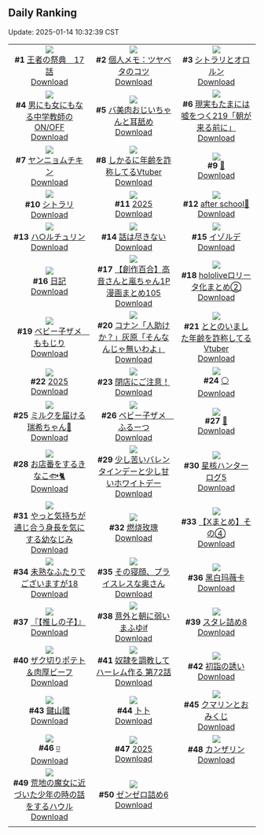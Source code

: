 ## Daily Ranking
Update: 2025-01-14 10:32:39 CST

|      |      |      |
| :----: | :----: | :----: |
| ![](https://i.pixiv.re/c/240x480/img-master/img/2025/01/12/00/38/20/126129007_p0_master1200.jpg)<br>**#1** [王者の祭典　17話](https://www.pixiv.net/artworks/126129007)<br>[Download](https://i.pixiv.re/img-original/img/2025/01/12/00/38/20/126129007_p0.jpg) | ![](https://i.pixiv.re/c/240x480/img-master/img/2025/01/11/06/00/05/126102163_p0_master1200.jpg)<br>**#2** [個人メモ：ツヤベタのコツ](https://www.pixiv.net/artworks/126102163)<br>[Download](https://i.pixiv.re/img-original/img/2025/01/11/06/00/05/126102163_p0.jpg) | ![](https://i.pixiv.re/c/240x480/img-master/img/2025/01/11/01/07/01/126097681_p0_master1200.jpg)<br>**#3** [シトラリとオロルン](https://www.pixiv.net/artworks/126097681)<br>[Download](https://i.pixiv.re/img-original/img/2025/01/11/01/07/01/126097681_p0.jpg) |
| ![](https://i.pixiv.re/c/240x480/img-master/img/2025/01/11/00/00/29/126095098_p0_master1200.jpg)<br>**#4** [男にも女にもなる中学教師のON/OFF](https://www.pixiv.net/artworks/126095098)<br>[Download](https://i.pixiv.re/img-original/img/2025/01/11/00/00/29/126095098_p0.jpg) | ![](https://i.pixiv.re/c/240x480/img-master/img/2025/01/11/00/00/25/126095074_p0_master1200.jpg)<br>**#5** [バ美肉おじいちゃんと耳舐め](https://www.pixiv.net/artworks/126095074)<br>[Download](https://i.pixiv.re/img-original/img/2025/01/11/00/00/25/126095074_p0.jpg) | ![](https://i.pixiv.re/c/240x480/img-master/img/2025/01/12/18/27/04/126149871_p0_master1200.jpg)<br>**#6** [現実もたまには嘘をつく219「朝が来る前に」](https://www.pixiv.net/artworks/126149871)<br>[Download](https://i.pixiv.re/img-original/img/2025/01/12/18/27/04/126149871_p0.jpg) |
| ![](https://i.pixiv.re/c/240x480/img-master/img/2025/01/12/20/39/04/126155213_p0_master1200.jpg)<br>**#7** [ヤンニョムチキン](https://www.pixiv.net/artworks/126155213)<br>[Download](https://i.pixiv.re/img-original/img/2025/01/12/20/39/04/126155213_p0.png) | ![](https://i.pixiv.re/c/240x480/img-master/img/2025/01/11/20/01/40/126119641_p0_master1200.jpg)<br>**#8** [しかるに年齢を詐称してるVtuber](https://www.pixiv.net/artworks/126119641)<br>[Download](https://i.pixiv.re/img-original/img/2025/01/11/20/01/40/126119641_p0.png) | ![](https://i.pixiv.re/c/240x480/img-master/img/2025/01/11/10/39/28/126106104_p0_master1200.jpg)<br>**#9** [🥴](https://www.pixiv.net/artworks/126106104)<br>[Download](https://i.pixiv.re/img-original/img/2025/01/11/10/39/28/126106104_p0.png) |
| ![](https://i.pixiv.re/c/240x480/img-master/img/2025/01/11/07/15/11/126103109_p0_master1200.jpg)<br>**#10** [シトラリ](https://www.pixiv.net/artworks/126103109)<br>[Download](https://i.pixiv.re/img-original/img/2025/01/11/07/15/11/126103109_p0.jpg) | ![](https://i.pixiv.re/c/240x480/img-master/img/2025/01/11/10/00/01/126105366_p0_master1200.jpg)<br>**#11** [2025](https://www.pixiv.net/artworks/126105366)<br>[Download](https://i.pixiv.re/img-original/img/2025/01/11/10/00/01/126105366_p0.png) | ![](https://i.pixiv.re/c/240x480/img-master/img/2025/01/12/00/11/01/126129037_p0_master1200.jpg)<br>**#12** [after school🥤](https://www.pixiv.net/artworks/126129037)<br>[Download](https://i.pixiv.re/img-original/img/2025/01/12/00/11/01/126129037_p0.png) |
| ![](https://i.pixiv.re/c/240x480/img-master/img/2025/01/11/07/14/16/126103098_p0_master1200.jpg)<br>**#13** [ハ○ルチュリン](https://www.pixiv.net/artworks/126103098)<br>[Download](https://i.pixiv.re/img-original/img/2025/01/11/07/14/16/126103098_p0.jpg) | ![](https://i.pixiv.re/c/240x480/img-master/img/2025/01/11/00/10/59/126095825_p0_master1200.jpg)<br>**#14** [話は尽きない](https://www.pixiv.net/artworks/126095825)<br>[Download](https://i.pixiv.re/img-original/img/2025/01/11/00/10/59/126095825_p0.jpg) | ![](https://i.pixiv.re/c/240x480/img-master/img/2025/01/12/10/59/50/126140179_p0_master1200.jpg)<br>**#15** [イゾルデ](https://www.pixiv.net/artworks/126140179)<br>[Download](https://i.pixiv.re/img-original/img/2025/01/12/10/59/50/126140179_p0.jpg) |
| ![](https://i.pixiv.re/c/240x480/img-master/img/2025/01/12/13/02/44/126142823_p0_master1200.jpg)<br>**#16** [日記](https://www.pixiv.net/artworks/126142823)<br>[Download](https://i.pixiv.re/img-original/img/2025/01/12/13/02/44/126142823_p0.png) | ![](https://i.pixiv.re/c/240x480/img-master/img/2025/01/11/00/01/44/126095300_p0_master1200.jpg)<br>**#17** [【創作百合】高音さんと嵐ちゃん1P漫画まとめ105](https://www.pixiv.net/artworks/126095300)<br>[Download](https://i.pixiv.re/img-original/img/2025/01/11/00/01/44/126095300_p0.jpg) | ![](https://i.pixiv.re/c/240x480/img-master/img/2025/01/11/00/00/14/126095014_p0_master1200.jpg)<br>**#18** [hololiveロリータ化まとめ②](https://www.pixiv.net/artworks/126095014)<br>[Download](https://i.pixiv.re/img-original/img/2025/01/11/00/00/14/126095014_p0.jpg) |
| ![](https://i.pixiv.re/c/240x480/img-master/img/2025/01/12/00/41/47/126130121_p0_master1200.jpg)<br>**#19** [ベビー子ザメ　ももじり](https://www.pixiv.net/artworks/126130121)<br>[Download](https://i.pixiv.re/img-original/img/2025/01/12/00/41/47/126130121_p0.jpg) | ![](https://i.pixiv.re/c/240x480/img-master/img/2025/01/11/18/38/20/126117003_p0_master1200.jpg)<br>**#20** [コナン「人助けか？」灰原「そんなんじゃ無いわよ」](https://www.pixiv.net/artworks/126117003)<br>[Download](https://i.pixiv.re/img-original/img/2025/01/11/18/38/20/126117003_p0.jpg) | ![](https://i.pixiv.re/c/240x480/img-master/img/2025/01/12/21/01/24/126156063_p0_master1200.jpg)<br>**#21** [ととのいました年齢を詐称してるVtuber](https://www.pixiv.net/artworks/126156063)<br>[Download](https://i.pixiv.re/img-original/img/2025/01/12/21/01/24/126156063_p0.png) |
| ![](https://i.pixiv.re/c/240x480/img-master/img/2025/01/11/00/23/41/126096252_p0_master1200.jpg)<br>**#22** [2025](https://www.pixiv.net/artworks/126096252)<br>[Download](https://i.pixiv.re/img-original/img/2025/01/11/00/23/41/126096252_p0.jpg) | ![](https://i.pixiv.re/c/240x480/img-master/img/2025/01/11/17/20/03/126114686_p0_master1200.jpg)<br>**#23** [閉店にご注意！](https://www.pixiv.net/artworks/126114686)<br>[Download](https://i.pixiv.re/img-original/img/2025/01/11/17/20/03/126114686_p0.png) | ![](https://i.pixiv.re/c/240x480/img-master/img/2025/01/12/01/43/43/126131880_p0_master1200.jpg)<br>**#24** [⚪](https://www.pixiv.net/artworks/126131880)<br>[Download](https://i.pixiv.re/img-original/img/2025/01/12/01/43/43/126131880_p0.jpg) |
| ![](https://i.pixiv.re/c/240x480/img-master/img/2025/01/11/20/36/43/126120762_p0_master1200.jpg)<br>**#25** [ミルクを届ける瑞希ちゃん🥛](https://www.pixiv.net/artworks/126120762)<br>[Download](https://i.pixiv.re/img-original/img/2025/01/11/20/36/43/126120762_p0.png) | ![](https://i.pixiv.re/c/240x480/img-master/img/2025/01/12/00/40/39/126130094_p0_master1200.jpg)<br>**#26** [ベビー子ザメ　ふるーつ](https://www.pixiv.net/artworks/126130094)<br>[Download](https://i.pixiv.re/img-original/img/2025/01/12/00/40/39/126130094_p0.jpg) | ![](https://i.pixiv.re/c/240x480/img-master/img/2025/01/12/01/42/11/126131845_p0_master1200.jpg)<br>**#27** [🌙](https://www.pixiv.net/artworks/126131845)<br>[Download](https://i.pixiv.re/img-original/img/2025/01/12/01/42/11/126131845_p0.jpg) |
| ![](https://i.pixiv.re/c/240x480/img-master/img/2025/01/11/10/30/01/126105922_p0_master1200.jpg)<br>**#28** [お店番をするきなこ🐟🐈](https://www.pixiv.net/artworks/126105922)<br>[Download](https://i.pixiv.re/img-original/img/2025/01/11/10/30/01/126105922_p0.jpg) | ![](https://i.pixiv.re/c/240x480/img-master/img/2025/01/11/00/36/20/126096736_p0_master1200.jpg)<br>**#29** [少し苦いバレンタインデーと少し甘いホワイトデー](https://www.pixiv.net/artworks/126096736)<br>[Download](https://i.pixiv.re/img-original/img/2025/01/11/00/36/20/126096736_p0.jpg) | ![](https://i.pixiv.re/c/240x480/img-master/img/2025/01/11/15/24/40/126111959_p0_master1200.jpg)<br>**#30** [星核ハンターログ5](https://www.pixiv.net/artworks/126111959)<br>[Download](https://i.pixiv.re/img-original/img/2025/01/11/15/24/40/126111959_p0.jpg) |
| ![](https://i.pixiv.re/c/240x480/img-master/img/2025/01/11/23/58/58/126128131_p0_master1200.jpg)<br>**#31** [やっと気持ちが通じ合う身長を気にする幼なじみ](https://www.pixiv.net/artworks/126128131)<br>[Download](https://i.pixiv.re/img-original/img/2025/01/11/23/58/58/126128131_p0.jpg) | ![](https://i.pixiv.re/c/240x480/img-master/img/2025/01/12/16/02/58/126146866_p0_master1200.jpg)<br>**#32** [燃烧玫瑰](https://www.pixiv.net/artworks/126146866)<br>[Download](https://i.pixiv.re/img-original/img/2025/01/12/16/02/58/126146866_p0.jpg) | ![](https://i.pixiv.re/c/240x480/img-master/img/2025/01/12/00/01/57/126128535_p0_master1200.jpg)<br>**#33** [【Xまとめ】その④](https://www.pixiv.net/artworks/126128535)<br>[Download](https://i.pixiv.re/img-original/img/2025/01/12/00/01/57/126128535_p0.jpg) |
| ![](https://i.pixiv.re/c/240x480/img-master/img/2025/01/11/02/36/04/126099572_p0_master1200.jpg)<br>**#34** [未熟なふたりでございますが18](https://www.pixiv.net/artworks/126099572)<br>[Download](https://i.pixiv.re/img-original/img/2025/01/11/02/36/04/126099572_p0.png) | ![](https://i.pixiv.re/c/240x480/img-master/img/2025/01/12/00/03/00/126128627_p0_master1200.jpg)<br>**#35** [その寝顔、プライスレスな奥さん](https://www.pixiv.net/artworks/126128627)<br>[Download](https://i.pixiv.re/img-original/img/2025/01/12/00/03/00/126128627_p0.jpg) | ![](https://i.pixiv.re/c/240x480/img-master/img/2025/01/11/16/40/00/126113664_p0_master1200.jpg)<br>**#36** [黑白玛薇卡](https://www.pixiv.net/artworks/126113664)<br>[Download](https://i.pixiv.re/img-original/img/2025/01/11/16/40/00/126113664_p0.jpg) |
| ![](https://i.pixiv.re/c/240x480/img-master/img/2025/01/12/21/58/14/126158201_p0_master1200.jpg)<br>**#37** [『【推しの子】』](https://www.pixiv.net/artworks/126158201)<br>[Download](https://i.pixiv.re/img-original/img/2025/01/12/21/58/14/126158201_p0.png) | ![](https://i.pixiv.re/c/240x480/img-master/img/2025/01/12/00/00/04/126128197_p0_master1200.jpg)<br>**#38** [意外と朝に弱いまふゆif](https://www.pixiv.net/artworks/126128197)<br>[Download](https://i.pixiv.re/img-original/img/2025/01/12/00/00/04/126128197_p0.png) | ![](https://i.pixiv.re/c/240x480/img-master/img/2025/01/11/12/13/57/126108049_p0_master1200.jpg)<br>**#39** [スタレ詰め8](https://www.pixiv.net/artworks/126108049)<br>[Download](https://i.pixiv.re/img-original/img/2025/01/11/12/13/57/126108049_p0.jpg) |
| ![](https://i.pixiv.re/c/240x480/img-master/img/2025/01/11/19/31/50/126118652_p0_master1200.jpg)<br>**#40** [ザク切りポテト＆肉厚ビーフ](https://www.pixiv.net/artworks/126118652)<br>[Download](https://i.pixiv.re/img-original/img/2025/01/11/19/31/50/126118652_p0.jpg) | ![](https://i.pixiv.re/c/240x480/img-master/img/2025/01/11/00/02/53/126095410_p0_master1200.jpg)<br>**#41** [奴隷を調教してハーレム作る 第72話](https://www.pixiv.net/artworks/126095410)<br>[Download](https://i.pixiv.re/img-original/img/2025/01/11/00/02/53/126095410_p0.jpg) | ![](https://i.pixiv.re/c/240x480/img-master/img/2025/01/12/00/26/01/126129586_p0_master1200.jpg)<br>**#42** [初詣の誘い](https://www.pixiv.net/artworks/126129586)<br>[Download](https://i.pixiv.re/img-original/img/2025/01/12/00/26/01/126129586_p0.jpg) |
| ![](https://i.pixiv.re/c/240x480/img-master/img/2025/01/11/01/29/27/126098222_p0_master1200.jpg)<br>**#43** [鍵山雛](https://www.pixiv.net/artworks/126098222)<br>[Download](https://i.pixiv.re/img-original/img/2025/01/11/01/29/27/126098222_p0.jpg) | ![](https://i.pixiv.re/c/240x480/img-master/img/2025/01/12/01/07/57/126130915_p0_master1200.jpg)<br>**#44** [卜卜](https://www.pixiv.net/artworks/126130915)<br>[Download](https://i.pixiv.re/img-original/img/2025/01/12/01/07/57/126130915_p0.png) | ![](https://i.pixiv.re/c/240x480/img-master/img/2025/01/11/11/16/29/126106809_p0_master1200.jpg)<br>**#45** [クマリンとおみくじ](https://www.pixiv.net/artworks/126106809)<br>[Download](https://i.pixiv.re/img-original/img/2025/01/11/11/16/29/126106809_p0.jpg) |
| ![](https://i.pixiv.re/c/240x480/img-master/img/2025/01/12/15/37/29/126146205_p0_master1200.jpg)<br>**#46** [◽️](https://www.pixiv.net/artworks/126146205)<br>[Download](https://i.pixiv.re/img-original/img/2025/01/12/15/37/29/126146205_p0.jpg) | ![](https://i.pixiv.re/c/240x480/img-master/img/2025/01/11/00/03/21/126095454_p0_master1200.jpg)<br>**#47** [2025](https://www.pixiv.net/artworks/126095454)<br>[Download](https://i.pixiv.re/img-original/img/2025/01/11/00/03/21/126095454_p0.png) | ![](https://i.pixiv.re/c/240x480/img-master/img/2025/01/11/00/00/21/126095051_p0_master1200.jpg)<br>**#48** [カンザリン](https://www.pixiv.net/artworks/126095051)<br>[Download](https://i.pixiv.re/img-original/img/2025/01/11/00/00/21/126095051_p0.png) |
| ![](https://i.pixiv.re/c/240x480/img-master/img/2025/01/11/00/09/25/126095761_p0_master1200.jpg)<br>**#49** [荒地の魔女に近づいた少年の時の話をするハウル](https://www.pixiv.net/artworks/126095761)<br>[Download](https://i.pixiv.re/img-original/img/2025/01/11/00/09/25/126095761_p0.jpg) | ![](https://i.pixiv.re/c/240x480/img-master/img/2025/01/11/12/10/44/126107995_p0_master1200.jpg)<br>**#50** [ゼンゼロ詰め6](https://www.pixiv.net/artworks/126107995)<br>[Download](https://i.pixiv.re/img-original/img/2025/01/11/12/10/44/126107995_p0.jpg) |
|      |
